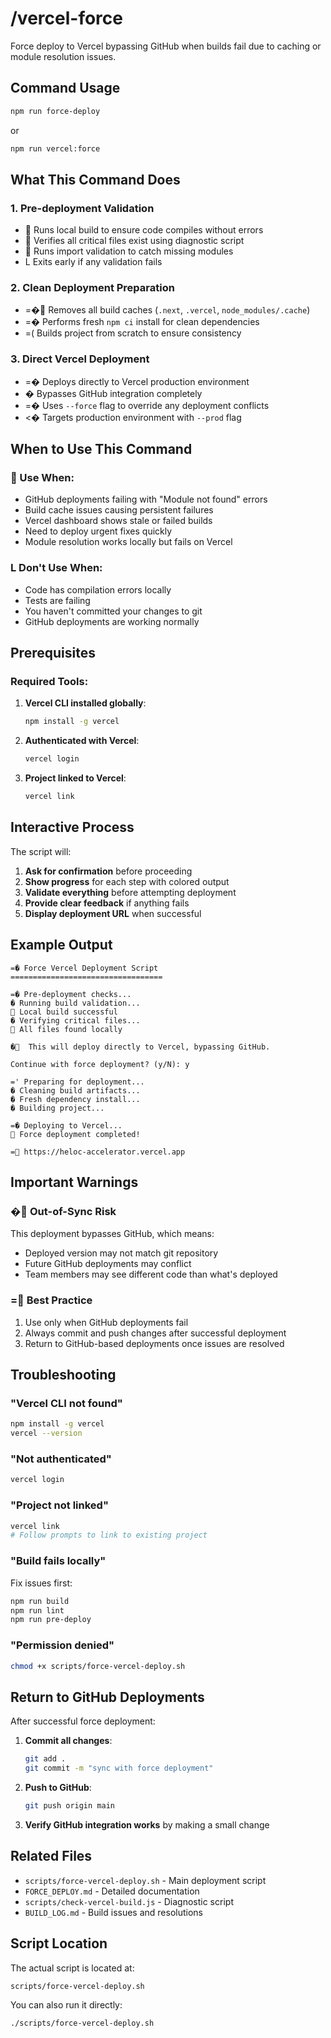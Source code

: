 # /vercel-force

Force deploy to Vercel bypassing GitHub when builds fail due to caching or module resolution issues.

## Command Usage

```bash
npm run force-deploy
```

or

```bash
npm run vercel:force
```

## What This Command Does

### 1. Pre-deployment Validation

-  Runs local build to ensure code compiles without errors
-  Verifies all critical files exist using diagnostic script
-  Runs import validation to catch missing modules
- L Exits early if any validation fails

### 2. Clean Deployment Preparation

- =� Removes all build caches (`.next`, `.vercel`, `node_modules/.cache`)
- =� Performs fresh `npm ci` install for clean dependencies
- =( Builds project from scratch to ensure consistency

### 3. Direct Vercel Deployment

- =� Deploys directly to Vercel production environment
- � Bypasses GitHub integration completely
- =� Uses `--force` flag to override any deployment conflicts
- <� Targets production environment with `--prod` flag

## When to Use This Command

###  Use When:

- GitHub deployments failing with "Module not found" errors
- Build cache issues causing persistent failures
- Vercel dashboard shows stale or failed builds
- Need to deploy urgent fixes quickly
- Module resolution works locally but fails on Vercel

### L Don't Use When:

- Code has compilation errors locally
- Tests are failing
- You haven't committed your changes to git
- GitHub deployments are working normally

## Prerequisites

### Required Tools:

1. **Vercel CLI installed globally**:

   ```bash
   npm install -g vercel
   ```

2. **Authenticated with Vercel**:

   ```bash
   vercel login
   ```

3. **Project linked to Vercel**:
   ```bash
   vercel link
   ```

## Interactive Process

The script will:

1. **Ask for confirmation** before proceeding
2. **Show progress** for each step with colored output
3. **Validate everything** before attempting deployment
4. **Provide clear feedback** if anything fails
5. **Display deployment URL** when successful

## Example Output

```
=� Force Vercel Deployment Script
==================================

=� Pre-deployment checks...
� Running build validation...
 Local build successful
� Verifying critical files...
 All files found locally

�  This will deploy directly to Vercel, bypassing GitHub.

Continue with force deployment? (y/N): y

=' Preparing for deployment...
� Cleaning build artifacts...
� Fresh dependency install...
� Building project...

=� Deploying to Vercel...
 Force deployment completed!

= https://heloc-accelerator.vercel.app
```

## Important Warnings

### � Out-of-Sync Risk

This deployment bypasses GitHub, which means:

- Deployed version may not match git repository
- Future GitHub deployments may conflict
- Team members may see different code than what's deployed

### = Best Practice

1. Use only when GitHub deployments fail
2. Always commit and push changes after successful deployment
3. Return to GitHub-based deployments once issues are resolved

## Troubleshooting

### "Vercel CLI not found"

```bash
npm install -g vercel
vercel --version
```

### "Not authenticated"

```bash
vercel login
```

### "Project not linked"

```bash
vercel link
# Follow prompts to link to existing project
```

### "Build fails locally"

Fix issues first:

```bash
npm run build
npm run lint
npm run pre-deploy
```

### "Permission denied"

```bash
chmod +x scripts/force-vercel-deploy.sh
```

## Return to GitHub Deployments

After successful force deployment:

1. **Commit all changes**:

   ```bash
   git add .
   git commit -m "sync with force deployment"
   ```

2. **Push to GitHub**:

   ```bash
   git push origin main
   ```

3. **Verify GitHub integration works** by making a small change

## Related Files

- `scripts/force-vercel-deploy.sh` - Main deployment script
- `FORCE_DEPLOY.md` - Detailed documentation
- `scripts/check-vercel-build.js` - Diagnostic script
- `BUILD_LOG.md` - Build issues and resolutions

## Script Location

The actual script is located at:

```
scripts/force-vercel-deploy.sh
```

You can also run it directly:

```bash
./scripts/force-vercel-deploy.sh
```
